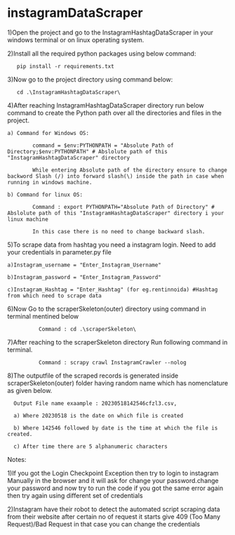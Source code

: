 # instagramDataScraper
1)Open the project and go to the InstagramHashtagDataScraper in your windows terminal or on linux operating system.

2)Install all the required python packages using below command:

       pip install -r requirements.txt

3)Now go to the project directory using command below:

       cd .\InstagramHashtagDataScraper\
       
4)After reaching InstagramHashtagDataScraper directory run below command to create the Python path over all the directories and files in the project.

    a) Command for Windows OS:

            command = $env:PYTHONPATH = "Absolute Path of Directory;$env:PYTHONPATH" # Abslolute path of this "InstagramHashtagDataScraper" directory
          
            While entering Absolute path of the directory ensure to change backword Slash (/) into forward slash(\) inside the path in case when running in windows machine.
    
    b) Command for linux OS:
    
            Command : export PYTHONPATH="Absolute Path of Directory" # Abslolute path of this "InstagramHashtagDataScraper" directory i your linux machine
          
            In this case there is no need to change backward slash.

5)To scrape data from hashtag you need a instagram login. Need to add your credentials in parameter.py file
 
    a)Instagram_username = "Enter_Instagram_Username"
 
    b)Instagram_password = "Enter_Instagram_Password"
    
    c)Instagram_Hashtag = "Enter_Hashtag" (for eg.rentinnoida) #Hashtag from which need to scrape data

6)Now Go to the scraperSkeleton(outer) directory using command in terminal mentined below
 
              Command : cd .\scraperSkeleton\

7)After reaching to the scraperSkeleton directory Run following command in terminal.

              Command : scrapy crawl InstagramCrawler --nolog

8)The outputfile of the scraped records is generated inside scraperSkeleton(outer) folder having random name which has nomenclature as given below.
      
      Output File name exaample : 20230518142546cfzl3.csv,
      
      a) Where 20230518 is the date on which file is created
      
      b) Where 142546 followed by date is the time at which the file is created.
      
      c) After time there are 5 alphanumeric characters

Notes:

1)If you got the Login Checkpoint Exception then try to login to instagram Manually in the browser and it will ask for change your password.change your password and now try 
to run the code if you got the same error again then try again using different set of credentials

2)Instagram have their robot to detect the automated script scraping data from their website after certain no of request it starts give 409 (Too Many Request)/Bad Request in that case you can change the credentials
